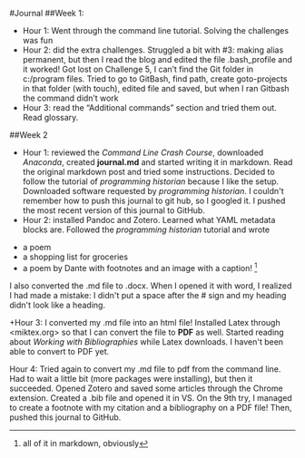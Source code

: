 #Journal
##Week 1:
+ Hour 1: Went through the command line tutorial. Solving the challenges was fun
+ Hour 2: did the extra challenges. Struggled a bit with #3: making alias permanent, but then I read the blog and edited the file .bash_profile and it worked! Got lost on Challenge 5, I can’t find the Git folder in c:/program files. Tried to go to GitBash, find path, create goto-projects in that folder (with touch), edited file and saved, but when I ran Gitbash the command didn’t work
+ Hour 3: read the “Additional commands” section and tried them out. Read glossary.

##Week 2
+ Hour 1: reviewed the *Command Line Crash Course*, downloaded *Anaconda*, created **journal.md** and started writing it in markdown. Read the original markdown post and tried some instructions. Decided to follow the tutorial of *programming historian* because I like the setup. Downloaded software requested by *programming historian*. I couldn't remember how to push this journal to git hub, so I googled it. I pushed the most recent version of this journal to GitHub.
+ Hour 2: installed Pandoc and Zotero. Learned what YAML metadata blocks are. Followed the *programming historian* tutorial and wrote

* a poem
* a shopping list for groceries
* a poem by Dante with footnotes and an image with a caption! [^1]

[^1]: all of it in markdown, obviously

I also converted the .md file to .docx. When I opened it with word, I realized I had made a mistake: I didn't put a space after the # sign and my heading didn't look like a heading.

+Hour 3: I converted my .md file into an html file! Installed Latex through <miktex.org> so that I can convert the file to **PDF** as well. Started reading about *Working with Bibliographies* while Latex downloads. I haven't been able to convert to PDF yet.

Hour 4: Tried again to convert my .md file to pdf from the command line. Had to wait a little bit (more packages were installing), but then it succeeded. Opened Zotero and saved some articles through the Chrome extension. Created a .bib file and opened it in VS. On the 9th try, I managed to create a footnote with my citation and a bibliography on a PDF file! Then, pushed this journal to GitHub.

